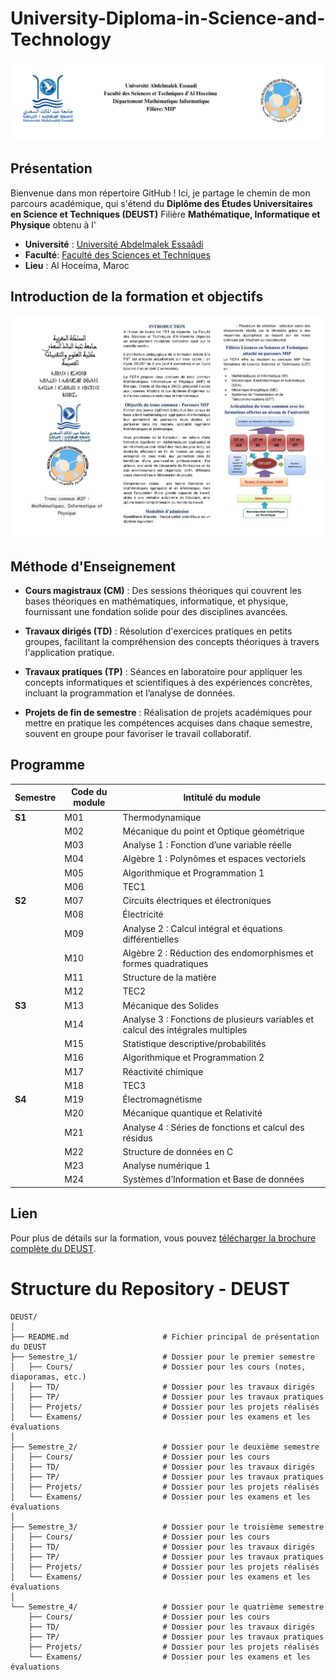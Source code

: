 # University-Diploma-in-Science-and-Technology
![image](https://github.com/almasstudyjourney/University-Diploma-in-Science-and-Technology/blob/main/Black%20and%20Gray%20Minimalist%20LinkedIn%20Banner%20(1).png)


## Présentation
Bienvenue dans mon répertoire GitHub ! Ici, je partage le chemin de mon parcours académique, qui s'étend du **Diplôme des Études Universitaires en Science et Techniques (DEUST)** Filière **Mathématique, Informatique et Physique** obtenu à l'
- **Université** : [Université Abdelmalek Essaâdi](https://www.uae.ac.ma/)
- **Faculté**: [Faculté des Sciences et Techniques](https://fsth.ma/)
- **Lieu** : Al Hoceima, Maroc
  
## Introduction de la formation et objectifs
![image](https://github.com/almasstudyjourney/University-Diploma-in-Science-and-Technology/blob/main/1_page-0001%20(1).jpg)

## Méthode d'Enseignement 
* **Cours magistraux (CM)** : Des sessions théoriques qui couvrent les bases théoriques en mathématiques, informatique, et physique, fournissant une fondation solide pour des disciplines avancées.

* **Travaux dirigés (TD)** : Résolution d'exercices pratiques en petits groupes, facilitant la compréhension des concepts théoriques à travers l'application pratique.

* **Travaux pratiques (TP)** : Séances en laboratoire pour appliquer les concepts informatiques et scientifiques à des expériences concrètes, incluant la programmation et l’analyse de données.

* **Projets de fin de semestre** : Réalisation de projets académiques pour mettre en pratique les compétences acquises dans chaque semestre, souvent en groupe pour favoriser le travail collaboratif.


## Programme
| **Semestre** | **Code du module** | **Intitulé du module** |
|--------------|--------------------|------------------------|
| **S1**       | M01                | Thermodynamique         |
|              | M02                | Mécanique du point et Optique géométrique |
|              | M03                | Analyse 1 : Fonction d’une variable réelle |
|              | M04                | Algèbre 1 : Polynômes et espaces vectoriels |
|              | M05                | Algorithmique et Programmation 1 |
|              | M06                | TEC1                   |
|**S2**        | M07                | Circuits électriques et électroniques |
|              | M08                | Électricité             |
|              | M09                | Analyse 2 : Calcul intégral et équations différentielles |
|              | M10                | Algèbre 2 : Réduction des endomorphismes et formes quadratiques |
|              | M11                | Structure de la matière |
|              | M12                | TEC2                   |
|**S3**        | M13                | Mécanique des Solides   |
|              | M14                | Analyse 3 : Fonctions de plusieurs variables et calcul des intégrales multiples |
|              | M15                | Statistique descriptive/probabilités |
|              | M16                | Algorithmique et Programmation 2 |
|              | M17                | Réactivité chimique     |
|              | M18                | TEC3                   |
| **S4**       | M19                | Électromagnétisme       |
|              | M20                | Mécanique quantique et Relativité |
|              | M21                | Analyse 4 : Séries de fonctions et calcul des résidus |
|              | M22                | Structure de données en C |
|              | M23                | Analyse numérique 1     |
|              | M24                | Systèmes d’Information et Base de données |
## Lien
Pour plus de détails sur la formation, vous pouvez [télécharger la brochure complète du DEUST](https://fsth.ma/upload/docs/22/Depliant-MIP.pdf).


# Structure du Repository - DEUST

```plaintext
DEUST/
│
├── README.md                     # Fichier principal de présentation du DEUST
├── Semestre_1/                   # Dossier pour le premier semestre
│   ├── Cours/                    # Dossier pour les cours (notes, diaporamas, etc.)
│   ├── TD/                       # Dossier pour les travaux dirigés
│   ├── TP/                       # Dossier pour les travaux pratiques
│   ├── Projets/                  # Dossier pour les projets réalisés
│   └── Examens/                  # Dossier pour les examens et les évaluations
│
├── Semestre_2/                   # Dossier pour le deuxième semestre
│   ├── Cours/                    # Dossier pour les cours
│   ├── TD/                       # Dossier pour les travaux dirigés
│   ├── TP/                       # Dossier pour les travaux pratiques
│   ├── Projets/                  # Dossier pour les projets réalisés
│   └── Examens/                  # Dossier pour les examens et les évaluations
│
├── Semestre_3/                   # Dossier pour le troisième semestre
│   ├── Cours/                    # Dossier pour les cours
│   ├── TD/                       # Dossier pour les travaux dirigés
│   ├── TP/                       # Dossier pour les travaux pratiques
│   ├── Projets/                  # Dossier pour les projets réalisés
│   └── Examens/                  # Dossier pour les examens et les évaluations
│
└── Semestre_4/                   # Dossier pour le quatrième semestre
    ├── Cours/                    # Dossier pour les cours
    ├── TD/                       # Dossier pour les travaux dirigés
    ├── TP/                       # Dossier pour les travaux pratiques
    ├── Projets/                  # Dossier pour les projets réalisés
    └── Examens/                  # Dossier pour les examens et les évaluations


